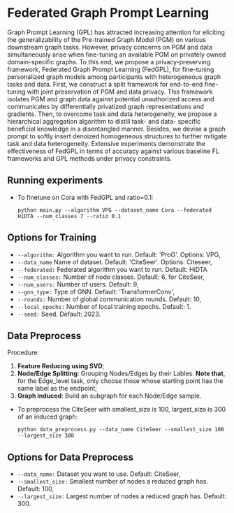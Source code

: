 # Federated Graph Prompt Learning

Graph Prompt Learning (GPL) has attracted increasing attention for eliciting the generalizability of the Pre-trained Graph Model (PGM) on various downstream graph tasks. However, privacy concerns on PGM and data simultaneously arise when fine-tuning an available PGM on privately owned domain-specific graphs. To this end, we propose a privacy-preserving framework, Federated Graph Prompt Learning (FedGPL), for fine-tuning personalized graph models among participants with heterogeneous graph tasks and data. First, we construct a split framework for end-to-end fine-tuning with joint preservation of PGM and data privacy. This framework isolates PGM and graph data against potential unauthorized access and communicates by differentially privatized graph representations and gradients. Then, to overcome task and data heterogeneity, we propose a hierarchical aggregation algorithm to distill task- and data- specific beneficial knowledge in a disentangled manner. Besides, we devise a graph prompt to softly insert denoized homogeneous structures to further mitigate task and data heterogeneity. Extensive experiments demonstrate the effectiveness of FedGPL in terms of accuracy against various baseline FL frameworks and GPL methods under privacy constraints.

## Running experiments

* To finetune on Cora with FedGPL and ratio=0.1:
    ```
    python main.py --algorithm VPG --dataset_name Cora --federated HiDTA --num_classes 7 --ratio 0.1
    ```

## Options for Training

* ```--algorithm:``` Algorithm you want to run. Default: 'ProG'. Options: VPG, 
* ```--data_name``` Name of dataset. Default: 'CiteSeer'. Options: Citeseer, 
* ```--federated:``` Federated algorithm you want to run. Default: HiDTA
* ```--num_classes:``` Number of node classes. Default: 6, for CiteSeer,
* ```--num_users:``` Number of users. Default: 9,
* ```--gnn_type:``` Type of GNN. Default: 'TransformerConv',
* ```--rounds:``` Number of global communication rounds. Default: 10,
* ```--local_epochs:``` Number of local training epochs. Default: 1.
* ```--seed:``` Seed. Default: 2023.

## Data Preprocess
Procedure: 
1. **Feature Reducing using SVD**;
2. **Node/Edge Splitting**: Grouping Nodes/Edges by their Lables. **Note that**, for the Edge_level task, only choose those whose starting point has the same label as the endpoint;
3. **Graph induced**: Build an subgraph for each Node/Edge sample.
* To preprocess the CiteSeer with smallest_size is 100, largest_size is 300 of an induced graph:
    ```
    python data_preprocess.py --data_name CiteSeer --smallest_size 100 --largest_size 300
    ```

## Options for Data Preprocess

* ```--data_name:``` Dataset you want to use. Default: CiteSeer,
* ```--smallest_size:``` Smallest number of nodes a reduced graph has. Default: 100,
* ```--largest_size:``` Largest number of nodes a reduced graph has. Default: 300.

